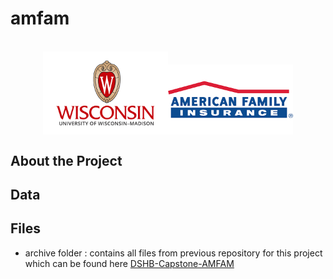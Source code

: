 # amfam

<!-- PROJECT LOGO -->
<br />
<div align="center">
  <a href="https://github.com/laurenkhoury/amfam" style="text-decoration: none !important;"><img src="images/uw_logo.png" alt="logo1" width="200" style="vertical-align: bottom;"><img src="images/amfam_logo.png" alt="logo2" width="200" style="vertical-align: bottom;"></a>
</div>

## About the Project

## Data

## Files

- archive folder : contains all files from previous repository for this project which can be found here [DSHB-Capstone-AMFAM](https://github.com/lsmithbecker/DSHB-Capstone-AMFAM)
